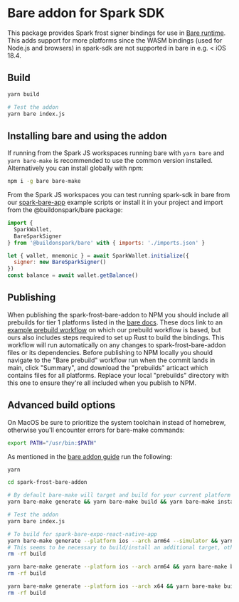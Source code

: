 # Bare addon for Spark SDK

This package provides Spark frost signer bindings for use in [Bare runtime](https://bare.pears.com/). This adds support for more platforms since the WASM bindings (used for Node.js and browsers) in spark-sdk are not supported in bare in e.g. < iOS 18.4.

## Build

```sh
yarn build

# Test the addon
yarn bare index.js
```

## Installing bare and using the addon

If running from the Spark JS workspaces running bare with `yarn bare` and `yarn bare-make` is recommended to use the common version installed. Alternatively you can install globally with npm:

```sh
npm i -g bare bare-make
```

From the Spark JS workspaces you can test running spark-sdk in bare from our [spark-bare-app](https://github.com/buildonspark/spark/tree/main/sdks/js/examples/spark-bare-app) example scripts or install it in your project and import from the @buildonspark/bare package:

```js
import {
  SparkWallet,
  BareSparkSigner
} from '@buildonspark/bare' with { imports: './imports.json' }

let { wallet, mnemonic } = await SparkWallet.initialize({
  signer: new BareSparkSigner()
})
const balance = await wallet.getBalance()
```

## Publishing

When publishing the spark-frost-bare-addon to NPM you should include all prebuilds for tier 1 platforms listed in the [bare docs](https://github.com/holepunchto/bare?tab=readme-ov-file#platform-support). These docs link to an [example prebuild workflow](https://github.com/holepunchto/bare/blob/main/.github/workflows/prebuild.yml) on which our prebuild workflow is based, but ours also includes steps required to set up Rust to build the bindings. This workflow will run automatically on any changes to spark-frost-bare-addon files or its dependencies. Before publishing to NPM locally you should navigate to the "Bare prebuild" workflow run when the commit lands in main, click "Summary", and download the "prebuilds" articact which contains files for all platforms. Replace your local "prebuilds" directory with this one to ensure they're all included when you publish to NPM.

## Advanced build options

On MacOS be sure to prioritize the system toolchain instead of homebrew, otherwise you'll encounter errors for bare-make commands:

```sh
export PATH="/usr/bin:$PATH"
```

As mentioned in the [bare addon guide](https://github.com/holepunchto/bare-snippets/tree/main/addon-support) run the following:

```sh
yarn

cd spark-frost-bare-addon

# By default bare-make will target and build for your current platform
yarn bare-make generate && yarn bare-make build && yarn bare-make install

# Test the addon
yarn bare index.js

# To build for spark-bare-expo-react-native-app
yarn bare-make generate --platform ios --arch arm64 --simulator && yarn bare-make build && yarn bare-make install
# This seems to be necessary to build/install an additional target, otherwise it reuses the previous target:
rm -rf build

yarn bare-make generate --platform ios --arch arm64 && yarn bare-make build && yarn bare-make install
rm -rf build

yarn bare-make generate --platform ios --arch x64 && yarn bare-make build && yarn bare-make install
rm -rf build
```
